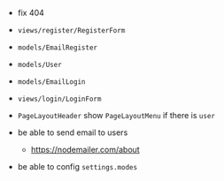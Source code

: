 - fix 404

- `views/register/RegisterForm`

- `models/EmailRegister`

- `models/User`

- `models/EmailLogin`

- `views/login/LoginForm`

- `PageLayoutHeader` show `PageLayoutMenu` if there is `user`

- be able to send email to users
  - https://nodemailer.com/about

- be able to config `settings.modes`
